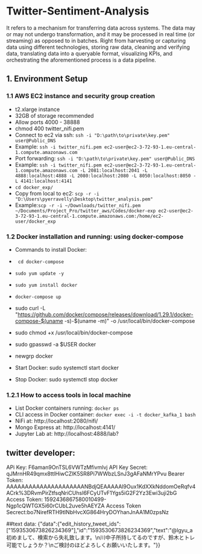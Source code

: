 # Twitter-Sentiment-Analysis
It refers to a mechanism for transferring data across systems. The data may or may not undergo transformation, and it may be processed in real time (or streaming) as opposed to in batches. Right from harvesting or capturing data using different technologies, storing raw data, cleaning and verifying data, translating data into a queryable format, visualizing KPIs, and orchestrating the aforementioned process is a data pipeline.

## 1. Environment Setup
### 1.1 AWS EC2 instance and security group creation
- t2.xlarge instance
- 32GB of storage recommended
- Allow ports 4000 - 38888
- chmod 400 twitter_nifi.pem
- Connect to ec2 via ssh: ```ssh -i "D:\path\to\private\key.pem" user@Public_DNS```
- Example: ```ssh -i twitter_nifi.pem ec2-user@ec2-3-72-93-1.eu-central-1.compute.amazonaws.com```
- Port forwarding: ```ssh -i "D:\path\to\private\key.pem" user@Public_DNS```
- Example: ```ssh -i twitter_nifi.pem ec2-user@ec2-3-72-93-1.eu-central-1.compute.amazonaws.com -L 2081:localhost:2041 -L 4888:localhost:4888 -L 2080:localhost:2080 -L 8050:localhost:8050 -L 4141:localhost:4141```
- ```cd docker_exp/```
- Copy from local to ec2: ```scp -r -i "D:\Users\pyerravelly\Desktop\twitter_analysis.pem" ```
- Example:```scp -r -i ~/Downloads/twitter_nifi.pem ~/Documents/Project_Pro/twitter_aws/Codes/docker-exp ec2-user@ec2-3-72-93-1.eu-central-1.compute.amazonaws.com:/home/ec2-user/docker_exp```

### 1.2 Docker installation and running: using docker-compose
- Commands to install Docker:
- ``` cd docker-compose```
- ```sudo yum update -y```
- ```sudo yum install docker```
- ```docker-compose up```

- sudo curl -L "https://github.com/docker/compose/releases/download/1.29.1/docker-compose-$(uname -s)-$(uname -m)" -o /usr/local/bin/docker-compose 
- sudo chmod +x /usr/local/bin/docker-compose 
- sudo gpasswd -a $USER docker 
- newgrp docker
- Start Docker: sudo systemctl start docker
- Stop Docker: sudo systemctl stop docker

### 1.2.1 How to access tools in local machine
- List Docker containers running: ```docker ps```
- CLI access in Docker container: ```docker exec -i -t docker_kafka_1 bash```
- NiFi at: http://localhost:2080/nifi/
- Mongo Express at: http://localhost:4141/
- Jupyter Lab at: http://localhost:4888/lab?


## twitter developer:
APi Key: F6aman9OnTSL6VWTzMfivmlvj
API Key Secret: qJMrnHR49qmx8ttlHiwCZlK5SR8Pi7WWbzLSnJ3gAFaNMrYPvu
Bearer Token: AAAAAAAAAAAAAAAAAAAAANBdjQEAAAAAl9Oux1KdXXkNddomOeRqfv4ACrk%3DRvmPirZtfsqNriCUhsI6FCyUTvF1Ygs5iG2F2Yz3Ewi3uji2bG
Access Token: 1592436867580010499-Ngp1cQWTGX5i60rCUbL2uve5hAEYZA
Access Token Secrect:bo7NirefRTH9tINbHvcXG864HryDOYhanJnAA1M0zpsNz


##text data:
{"data":{"edit_history_tweet_ids":["1593530673826234369"],"id":"1593530673826234369","text":"@lgyu_a 初めまして、検索から失礼致します。\n川中子所持してるのですが、鈴木とトレ可能でしょうか？\nご検討のほどよろしくお願いいたします。"}}
